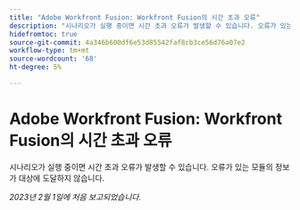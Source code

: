 ```yaml
---
title: "Adobe Workfront Fusion: Workfront Fusion의 시간 초과 오류"
description: "시나리오가 실행 중이면 시간 초과 오류가 발생할 수 있습니다. 오류가 있는 모듈의 정보가 대상에 도달하지 않습니다."
hidefromtoc: true
source-git-commit: 4a346b600df6e53d85542faf8cb3ce56d76a07e2
workflow-type: tm+mt
source-wordcount: '68'
ht-degree: 5%

---
```



# Adobe Workfront Fusion: Workfront Fusion의 시간 초과 오류

시나리오가 실행 중이면 시간 초과 오류가 발생할 수 있습니다. 오류가 있는 모듈의 정보가 대상에 도달하지 않습니다.

_2023년 2월 1일에 처음 보고되었습니다._

